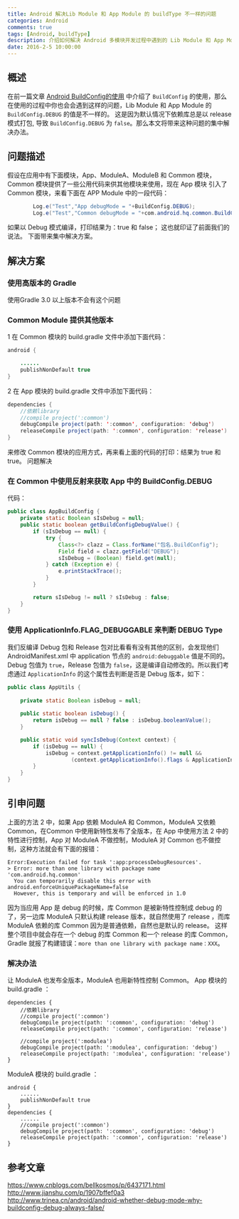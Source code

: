 ```yaml
---
title: Android 解决Lib Module 和 App Module 的 buildType 不一样的问题
categories: Android
comments: true
tags: [Android, buildType]
description: 介绍如何解决 Android 多模块开发过程中遇到的 Lib Module 和 App Module 的 buildType 不一样的问题
date: 2016-2-5 10:00:00
---
```


## 概述

在前一篇文章 [Android BuildConfig的使用](http://www.heqiangfly.com/2016/03/18/android-knowledge-point-buildconfig/) 中介绍了 `BuildConfig` 的使用，那么在使用的过程中你也会会遇到这样的问题，Lib Module 和 App Module 的 `BuildConfig.DEBUG` 的值是不一样的。
这是因为默认情况下依赖库总是以 release 模式打包, 导致 `BuildConfig.DEBUG` 为 `false`。那么本文将带来这种问题的集中解决办法。

## 问题描述

假设在应用中有下面模块，App、ModuleA、ModuleB 和 Common 模块，Common 模块提供了一些公用代码来供其他模块来使用，现在 App 模块 引入了 Common 模块，来看下面在 APP Module 中的一段代码：

```java
        Log.e("Test","App debugMode = "+BuildConfig.DEBUG);
        Log.e("Test","Common debugMode = "+com.android.hq.common.BuildConfig.DEBUG);
```

如果以 Debug 模式编译，打印结果为：true 和  false；
这也就印证了前面我们的说法。
下面带来集中解决方案。

## 解决方案

### 使用高版本的 Gradle

使用Gradle 3.0 以上版本不会有这个问题

### Common Module 提供其他版本

1 在 Common 模块的 build.gradle 文件中添加下面代码：

```java
android {

    ......
    publishNonDefault true
}
```

2 在 App 模块的 build.gradle 文件中添加下面代码：

```java
dependencies {
    //依赖library
    //compile project(':common')
    debugCompile project(path: ':common', configuration: 'debug')
    releaseCompile project(path: ':common', configuration: 'release')
}
```

来修改 Common 模块的应用方式，再来看上面的代码的打印：结果为 true 和 true。
问题解决

### 在 Common 中使用反射来获取 App 中的 BuildConfig.DEBUG

代码：

```java
public class AppBuildConfig {
    private static Boolean sIsDebug = null;
    public static boolean getBuildConfigDebugValue() {
        if (sIsDebug == null) {
            try {
                Class<?> clazz = Class.forName("包名.BuildConfig");
                Field field = clazz.getField("DEBUG");
                sIsDebug = (Boolean) field.get(null);
            } catch (Exception e) {
                e.printStackTrace();
            }
        }

        return sIsDebug != null ? sIsDebug : false;
    }
}
```

### 使用 ApplicationInfo.FLAG_DEBUGGABLE 来判断 DEBUG Type

我们反编译 Debug 包和 Release 包对比看看有没有其他的区别，会发现他们 AndroidManifest.xml 中 application 节点的 `android:debuggable` 值是不同的。Debug 包值为 `true`，Release 包值为 `false`，这是编译自动修改的。所以我们考虑通过 `ApplicationInfo` 的这个属性去判断是否是 Debug 版本，如下：

```java
public class AppUtils {
 
    private static Boolean isDebug = null;
 
    public static boolean isDebug() {
        return isDebug == null ? false : isDebug.booleanValue();
    }

    public static void syncIsDebug(Context context) {
        if (isDebug == null) {
            isDebug = context.getApplicationInfo() != null &&
                    (context.getApplicationInfo().flags & ApplicationInfo.FLAG_DEBUGGABLE) != 0;
        }
    }
}
```

## 引申问题

上面的方法 2 中，如果 App 依赖 ModuleA 和 Common，ModuleA 又依赖 Common，在Common 中使用新特性发布了全版本，在 App 中使用方法 2 中的特性进行控制，App 对 ModuleA 不做控制，ModuleA 对 Common 也不做控制，这种方法就会有下面的报错：

```
Error:Execution failed for task ':app:processDebugResources'.
> Error: more than one library with package name 'com.android.hq.common'
  You can temporarily disable this error with android.enforceUniquePackageName=false
  However, this is temporary and will be enforced in 1.0
```

因为当应用 App 是 debug 的时候，库 Common 是被新特性控制成 debug 的了，另一边库 ModuleA 只默认构建 release 版本，就自然使用了 release ，而库 ModuleA 依赖的库 Common 因为是普通依赖，自然也是默认的 release。
这样整个项目中就会存在一个 debug 的库 Common 和一个 release 的库 Common，Gradle 就报了构建错误：`more than one library with package name：XXX`。

### 解决办法

让 ModuleA 也发布全版本，ModuleA 也用新特性控制 Common。
App 模块的 build.gradle ：

```
dependencies {
    //依赖library
    //compile project(':common')
    debugCompile project(path: ':common', configuration: 'debug')
    releaseCompile project(path: ':common', configuration: 'release')

    //compile project(':modulea')
    debugCompile project(path: ':modulea', configuration: 'debug')
    releaseCompile project(path: ':modulea', configuration: 'release')
}
```

ModuleA 模块的 build.gradle ：

```
android {
    ......
    publishNonDefault true
}
dependencies {
    ......
    //compile project(':common')
    debugCompile project(path: ':common', configuration: 'debug')
    releaseCompile project(path: ':common', configuration: 'release')
}
```

## 参考文章
https://www.cnblogs.com/bellkosmos/p/6437171.html
http://www.jianshu.com/p/1907bffef0a3
http://www.trinea.cn/android/android-whether-debug-mode-why-buildconfig-debug-always-false/

